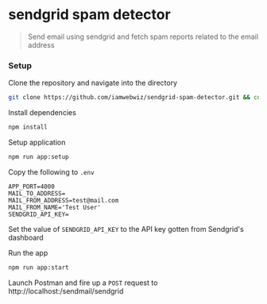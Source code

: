 # sendgrid spam detector

> Send email using sendgrid and fetch spam reports related to the email address

### Setup

Clone the repository and navigate into the directory

```bash
git clone https://github.com/iamwebwiz/sendgrid-spam-detector.git && cd sendgrid-spam-detector
```

Install dependencies

```bash
npm install
```

Setup application

```bash
npm run app:setup
```

Copy the following to `.env`

```
APP_PORT=4000
MAIL_TO_ADDRESS=
MAIL_FROM_ADDRESS=test@mail.com
MAIL_FROM_NAME='Test User'
SENDGRID_API_KEY=
```

Set the value of `SENDGRID_API_KEY` to the API key gotten from Sendgrid's dashboard

Run the app

```bash
npm run app:start
```

Launch Postman and fire up a `POST` request to http://localhost:<port>/sendmail/sendgrid
